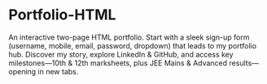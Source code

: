 # Portfolio-HTML
An interactive two-page HTML portfolio. Start with a sleek sign-up form (username, mobile, email, password, dropdown) that leads to my portfolio hub. Discover my story, explore LinkedIn &amp; GitHub, and access key milestones—10th &amp; 12th marksheets, plus JEE Mains &amp; Advanced results—opening in new tabs.
